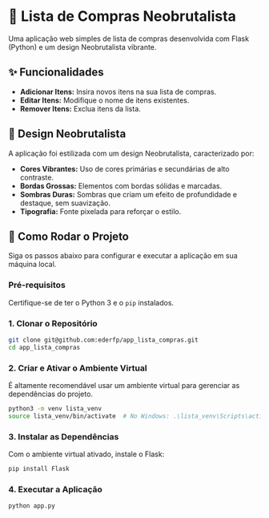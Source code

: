 # 🛒 Lista de Compras Neobrutalista

Uma aplicação web simples de lista de compras desenvolvida com Flask (Python) e um design Neobrutalista vibrante.

## ✨ Funcionalidades

-   **Adicionar Itens:** Insira novos itens na sua lista de compras.
-   **Editar Itens:** Modifique o nome de itens existentes.
-   **Remover Itens:** Exclua itens da lista.

## 🎨 Design Neobrutalista

A aplicação foi estilizada com um design Neobrutalista, caracterizado por:

-   **Cores Vibrantes:** Uso de cores primárias e secundárias de alto contraste.
-   **Bordas Grossas:** Elementos com bordas sólidas e marcadas.
-   **Sombras Duras:** Sombras que criam um efeito de profundidade e destaque, sem suavização.
-   **Tipografia:** Fonte pixelada para reforçar o estilo.

## 🚀 Como Rodar o Projeto

Siga os passos abaixo para configurar e executar a aplicação em sua máquina local.

### Pré-requisitos

Certifique-se de ter o Python 3 e o `pip` instalados.

### 1. Clonar o Repositório

```bash
git clone git@github.com:ederfp/app_lista_compras.git
cd app_lista_compras
```

### 2. Criar e Ativar o Ambiente Virtual

É altamente recomendável usar um ambiente virtual para gerenciar as dependências do projeto.

```bash
python3 -m venv lista_venv
source lista_venv/bin/activate  # No Windows: .\lista_venv\Scripts\activate
```

### 3. Instalar as Dependências

Com o ambiente virtual ativado, instale o Flask:

```bash
pip install Flask
```

### 4. Executar a Aplicação

```bash
python app.py
```
